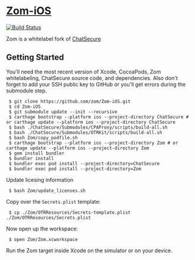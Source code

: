 # [Zom-iOS](https://github.com/zom/zom-iOS)

[![Build Status](https://travis-ci.org/zom/Zom-iOS.svg?branch=master)](https://travis-ci.org/zom/Zom-iOS)

Zom is a whitelabel fork of [ChatSecure](https://github.com/chatsecure/chatsecure-ios)

## Getting Started

You'll need the most recent version of Xcode, CocoaPods, Zom whitelabeling, ChatSecure source code, and dependencies. Also don't forget to add your SSH public key to GitHub or you'll get errors during the submodule step.

     $ git clone https://github.com/zom/Zom-iOS.git
     $ cd Zom-iOS
     $ git submodule update --init --recursive
     $ carthage bootstrap --platform ios --project-directory ChatSecure # or carthage update --platform ios --project-directory ChatSecure
     $ bash ./ChatSecure/Submodules/CPAProxy/scripts/build-all.sh
     $ bash ./ChatSecure/Submodules/OTRKit/scripts/build-all.sh
     $ bash Zom/copy_podfile.sh
     $ carthage bootstrap --platform ios --project-directory Zom # or carthage update --platform ios --project-directory Zom
     $ gem install bundler
     $ bundler install
     $ bundler exec pod install --project-directory=ChatSecure
     $ bundler exec pod install --project-directory=Zom

Update licesing information

     $ bash Zom/update_licenses.sh    
     
Copy over the `Secrets.plist` template:

     $ cp ./Zom/OTRResources/Secrets-template.plist ./Zom/OTRResources/Secrets.plist
     
Now open up the workspace:

     $ open Zom/Zom.xcworkspace
     
Run the Zom target inside Xcode on the simulator or on your device.
